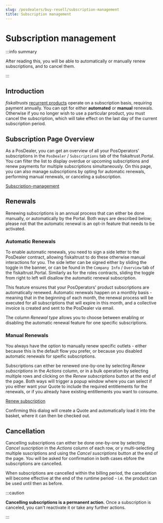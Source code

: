```yaml
---
slug: /posdealers/buy-resell/subscription-management
title: Subscription management
---
```

# Subscription management

:::info summary

After reading this, you will be able to automatically or manually renew subscriptions, and to cancel them.

:::

## Introduction
_fiskaltrusts_ [recurrent products](products) operate on a subscription basis, requiring  payment annually. You can opt for either **automated** or **manual** renewals. 
Otherwise if you no longer wish to use a particular product, you must cancel the subscription, which will take effect on the last day of the current subscription period.

## Subscription Page Overview
As a PosDealer, you can get an overview of all your PosOperators' subscriptions in the `PosDealer` / `Subscriptions` tab of the fiskaltrust.Portal.
You can filter the list to display overdue or upcoming subscriptions and renew payments for multiple subscriptions simultaneously. 
On this page, you can also manage subscriptions by opting for automatic renewals, performing manual renewals, or canceling a subscription.

[Subscription-management](./images/subscription-management.png)

## Renewals
Renewing subscriptions is an annual process that can either be done manually, or automatically by the Portal. Both ways are described below; please not that the automatic renewal is an opt-in feature that needs to be activated.

### Automatic Renewals
To enable automatic renewals, you need to sign a side letter to the PosDealer contract, allowing fiskaltrust to do these otherwise manual interactions for you. 
The side letter can be signed either by sliding the toggle in the banner, or can be found in the `Company Info` / `Overview` tab of the fiskaltrust.Portal.
Similarly as for the roles contracts, sliding the toggle from right to left will disallow the automatic renewal subscription.

This feature ensures that your PosOperators' product subscriptions are automatically renewed. Automatic renewals happen on a monthly basis - meaning that in the beginning of each month, the renewal process will be executed for all subscriptions that will expire in this month, and a collective invoice is created and sent to the PosDealer via email.

The column _Renewal type_ allows you to choose between enabling or disabling the automatic renewal feature for one specific subscriptions.

### Manual Renewals
You always have the option to manually renew specific outlets - either because this is the default flow you prefer, or because you disabled automatic renewals for speific subscriptions. 

Subscriptions can either be renewed one-by-one by selecting _Renew subscriptions_ in the _Actions_ column, or in a bulk operation by selecting multiple rows and clicking on the _Renew subscriptions_ button at the end of the page. Both ways will trigger a popup window where you can select if you either want your Quote to include the required entitlements for the renewals, or if you already have existing entitlements you want to consume.

[Renew subscription](./images/renew-subscription.png)

Confirming this dialog will create a Quote and automatically load it into the basket, where it can then be checked out.

## Cancellation
Cancelling subscriptions can either be done one-by-one by selecting _Cancel suscription_ in the _Actions_ column of each row, or y multi-selecting multiple suscriptions and using the _Cancel suscriptions_ button at the end of the page. You will be asked for confirmation in both cases ebfore the subscriptions are cancelled.

When subscriptions are cancelled within the billing period, the cancellation will become effective at the end of the runtime period - i.e. the product can be used until then as before.


:::caution

**Cancelling subscriptions is a permanent action.** Once a subscription is canceled, you can't reactivate it or take any further actions.

:::